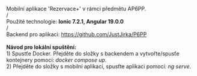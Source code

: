 Mobilní aplikace 'Rezervace+' v rámci předmětu AP6PP.<br>/<br>Použité technologie: <b>Ionic 7.2.1, Angular 19.0.0</b><br>/<br>Backend pro aplikaci: https://github.com/JustJirka/P6PP</br></br><b>Návod pro lokální spuštění:</b></br>1) Spustťe Docker. Přejděte do složky s backendem a vytvořte/spusťe kontejnery pomocí: <i>docker compose up</i>.</br>2) Přejděte do složky s mobilní aplikací, spusťte aplikaci pomocí: <i>ng serve</i>.
